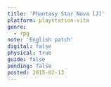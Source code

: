 ```yaml
---
title: 'Phantasy Star Nova [J]'
platform: playstation-vita
genre:
  - rpg
note: 'English patch'
digital: false
physical: true
guide: false
pending: false
posted: 2015-02-13
---
```

